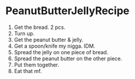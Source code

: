 # PeanutButterJellyRecipe
<ol>
<li>Get the bread. 2 pcs.</li>
<li>Turn up.</li>
<li>Get the peanut butter & jelly.</li>
<li>Get a spoon/knife my nigga. IDM.</li>
<li>Spread the jelly on one piece of bread.</li>
<li>Spread the peanut butter on the other piece.</li>
<li>Put them together.</li>
<li>Eat that mf.</li>
</ol>
